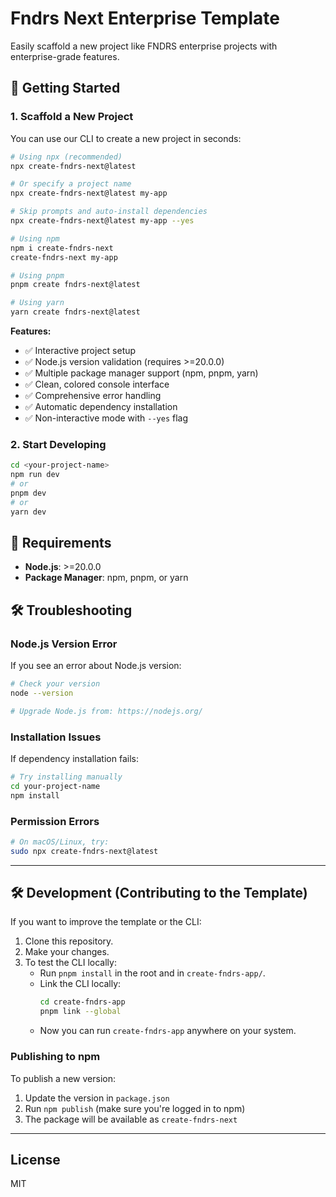 # Fndrs Next Enterprise Template

Easily scaffold a new project like FNDRS enterprise projects with enterprise-grade features.

## 🚀 Getting Started

### 1. Scaffold a New Project

You can use our CLI to create a new project in seconds:

```sh
# Using npx (recommended)
npx create-fndrs-next@latest

# Or specify a project name
npx create-fndrs-next@latest my-app

# Skip prompts and auto-install dependencies
npx create-fndrs-next@latest my-app --yes

# Using npm
npm i create-fndrs-next
create-fndrs-next my-app

# Using pnpm
pnpm create fndrs-next@latest

# Using yarn
yarn create fndrs-next@latest
```

**Features:**

- ✅ Interactive project setup
- ✅ Node.js version validation (requires >=20.0.0)
- ✅ Multiple package manager support (npm, pnpm, yarn)
- ✅ Clean, colored console interface
- ✅ Comprehensive error handling
- ✅ Automatic dependency installation
- ✅ Non-interactive mode with `--yes` flag

### 2. Start Developing

```sh
cd <your-project-name>
npm run dev
# or
pnpm dev
# or
yarn dev
```

## 🔧 Requirements

- **Node.js**: >=20.0.0
- **Package Manager**: npm, pnpm, or yarn

## 🛠️ Troubleshooting

### Node.js Version Error

If you see an error about Node.js version:

```bash
# Check your version
node --version

# Upgrade Node.js from: https://nodejs.org/
```

### Installation Issues

If dependency installation fails:

```bash
# Try installing manually
cd your-project-name
npm install
```

### Permission Errors

```bash
# On macOS/Linux, try:
sudo npx create-fndrs-next@latest
```

---

## 🛠️ Development (Contributing to the Template)

If you want to improve the template or the CLI:

1. Clone this repository.
2. Make your changes.
3. To test the CLI locally:
   - Run `pnpm install` in the root and in `create-fndrs-app/`.
   - Link the CLI locally:
     ```sh
     cd create-fndrs-app
     pnpm link --global
     ```
   - Now you can run `create-fndrs-app` anywhere on your system.

### Publishing to npm

To publish a new version:

1. Update the version in `package.json`
2. Run `npm publish` (make sure you're logged in to npm)
3. The package will be available as `create-fndrs-next`

---

## License

MIT
